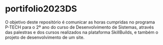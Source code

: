 # portifolio2023DS

O objetivo deste repositório é comunicar as horas cumpridas no programa P-TECH para o 2º ano do curso de Desenvolvimento de Sistemas, através das palestras e dos cursos realizados na plataforma SkillBuilds, e também o projeto de desenvolvimento de um site.
